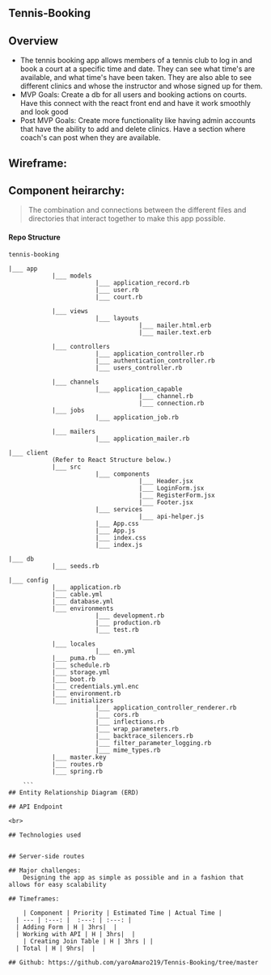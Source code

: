 ## Tennis-Booking 

## Overview

- The tennis booking app allows members of a tennis club to log in and book a court at a specific time and date. They can see what time's are available, and what time's have been taken. They are also able to see different clinics and whose the instructor and whose signed up for them. 
- MVP Goals: Create a db for all users and booking actions on courts. Have this connect with the react front end and have it work smoothly and look good
- Post MVP Goals: Create more functionality like having admin accounts that have the ability to add and delete clinics. Have a section where coach's can post when they are available. 

## Wireframe:

## Component heirarchy:
	
> The combination and connections between the different files and directories that interact together to make this app possible. 

#### Repo Structure

```
tennis-booking

|___ app
			|___ models
						|___ application_record.rb
						|___ user.rb
						|___ court.rb

			|___ views
						|___ layouts
									|___ mailer.html.erb
									|___ mailer.text.erb

			|___ controllers
						|___ application_controller.rb
						|___ authentication_controller.rb
						|___ users_controller.rb

			|___ channels
						|___ application_capable
									|___ channel.rb
									|___ connection.rb
			|___ jobs
						|___ application_job.rb

			|___ mailers
						|___ application_mailer.rb

|___ client
			(Refer to React Structure below.)
			|___ src
						|___ components
									|___ Header.jsx
									|___ LoginForm.jsx
									|___ RegisterForm.jsx
									|___ Footer.jsx
						|___ services
									|___ api-helper.js
						|___ App.css
						|___ App.js
						|___ index.css
						|___ index.js

|___ db
			|___ seeds.rb

|___ config
			|___ application.rb      
			|___ cable.yml          
			|___ database.yml       
			|___ environments
						|___ development.rb
						|___ production.rb
						|___ test.rb

			|___ locales
						|___ en.yml
			|___ puma.rb            
			|___ schedule.rb        
			|___ storage.yml
			|___ boot.rb            
			|___ credentials.yml.enc 
			|___ environment.rb     
			|___ initializers 
						|___ application_controller_renderer.rb 
						|___ cors.rb                           
						|___ inflections.rb                    
						|___ wrap_parameters.rb
						|___ backtrace_silencers.rb            
						|___ filter_parameter_logging.rb       
						|___ mime_types.rb
			|___ master.key 
			|___ routes.rb 
			|___ spring.rb
			
	```
## Entity Relationship Diagram (ERD)

## API Endpoint

<br>

## Technologies used
	

## Server-side routes

## Major challenges:
	Designing the app as simple as possible and in a fashion that allows for easy scalability

## Timeframes:

	| Component | Priority | Estimated Time | Actual Time |
  | --- | :---: |  :---: | :---: |
  | Adding Form | H | 3hrs|  |
  | Working with API | H | 3hrs|  |
	| Creating Join Table | H | 3hrs | |
  | Total | H | 9hrs|  |
  
## Github: https://github.com/yaroAmaro219/Tennis-Booking/tree/master
